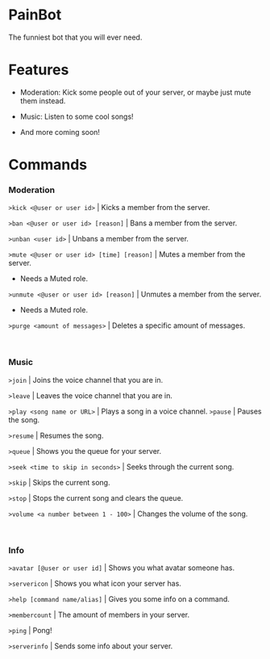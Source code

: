 # PainBot
The funniest bot that you will ever need.

# Features

- Moderation: Kick some people out of your server, or maybe just mute them instead.

- Music: Listen to some cool songs!

- And more coming soon!

# Commands

### Moderation

`>kick <@user or user id>` | Kicks a member from the server.

`>ban <@user or user id> [reason]` | Bans a member from the server.

`>unban <user id>` | Unbans a member from the server.

`>mute <@user or user id> [time] [reason]` | Mutes a member from the server.
- Needs a Muted role.

`>unmute <@user or user id> [reason]` | Unmutes a member from the server.
- Needs a Muted role.

`>purge <amount of messages>` | Deletes a specific amount of messages.

<br />

### Music

`>join` | Joins the voice channel that you are in.

`>leave` | Leaves the voice channel that you are in.

`>play <song name or URL>` | Plays a song in a voice channel.
`>pause` | Pauses the song.

`>resume` | Resumes the song.

`>queue` | Shows you the queue for your server.

`>seek <time to skip in seconds>` | Seeks through the current song.

`>skip` | Skips the current song.

`>stop` | Stops the current song and clears the queue.

`>volume <a number between 1 - 100>` | Changes the volume of the song.

<br />

### Info

`>avatar [@user or user id]` | Shows you what avatar someone has.

`>servericon` | Shows you what icon your server has.

`>help [command name/alias]` | Gives you some info on a command.

`>membercount` | The amount of members in your server.

`>ping` | Pong!

`>serverinfo` | Sends some info about your server.
